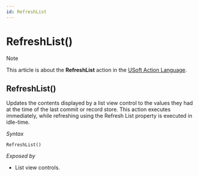 ```yaml
---
id: RefreshList
---
```


# RefreshList()



> [!NOTE]
> This article is about the **RefreshList** action in the [USoft Action Language](/docs/Task_flow/Action_Language_reference/USoft_Action_Language.md).

## **RefreshList()**

Updates the contents displayed by a list view control to the values they had at the time of the last commit or record store. This action executes immediately, while refreshing using the Refresh List property is executed in idle-time.

*Syntax*

```
RefreshList()
```

*Exposed by*

- List view controls.